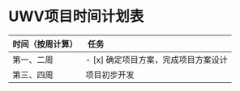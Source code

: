 # UWV项目时间计划表

| 时间（按周计算） |  任务 |
|:--------------- |:----- |
| 第一、二周 | - [x] 确定项目方案，完成项目方案设计 |
| 第三、四周 | 项目初步开发 |
